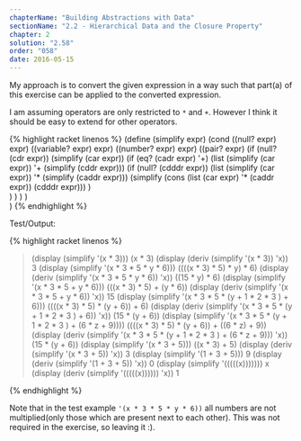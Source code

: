 ```yaml
---
chapterName: "Building Abstractions with Data"
sectionName: "2.2 - Hierarchical Data and the Closure Property"
chapter: 2
solution: "2.58"
order: "058"
date: 2016-05-15
---
```


My approach is to convert the given expression in a way such that part(a) of this exercise can be applied to the converted expression.

I am assuming operators are only restricted to `*` and `+`. However I think it should be easy to extend for other operators.

{% highlight racket linenos %}
(define (simplify expr)
    (cond ((null? expr) expr)
          ((variable? expr) expr)
          ((number? expr) expr)
          ((pair? expr)
                  (if (null? (cdr expr))
                      (simplify (car expr))
                      (if (eq? (cadr expr) '+)
                          (list (simplify (car expr)) '+ (simplify (cddr expr)))
                          (if (null? (cdddr expr))
                              (list (simplify (car expr)) '* (simplify (caddr expr)))
                              (simplify (cons (list (car expr) '* (caddr expr)) (cdddr expr)))
                          )    
                      )
                  )
          )
    )      
)
{% endhighlight %}

Test/Output:

{% highlight racket linenos %}
>  (display (simplify '(x * 3)))
(x * 3)
>  (display (deriv (simplify '(x * 3)) 'x))
3
>  (display (simplify '(x * 3 * 5 * y * 6)))
((((x * 3) * 5) * y) * 6)
>  (display (deriv (simplify '(x * 3 * 5 * y * 6)) 'x))
((15 * y) * 6)
> (display (simplify '(x * 3 * 5 + y * 6)))
(((x * 3) * 5) + (y * 6))
> (display (deriv (simplify '(x * 3 * 5 + y * 6)) 'x))
15
> (display (simplify '(x * 3 * 5 * (y + 1 * 2 * 3 ) + 6)))
((((x * 3) * 5) * (y + 6)) + 6)
> (display (deriv (simplify '(x * 3 * 5 * (y + 1 * 2 * 3 ) + 6)) 'x))
(15 * (y + 6))
> (display (simplify '(x * 3 * 5 * (y + 1 * 2 * 3 ) + (6 * z + 9))))
((((x * 3) * 5) * (y + 6)) + ((6 * z) + 9))
> (display (deriv (simplify '(x * 3 * 5 * (y + 1 * 2 * 3 ) + (6 * z + 9))) 'x))
(15 * (y + 6))
>  (display (simplify '(x * 3 + 5)))
((x * 3) + 5)
>  (display (deriv (simplify '(x * 3 + 5)) 'x))
3
>  (display (simplify '(1 + 3 + 5)))
9
>  (display (deriv (simplify '(1 + 3 + 5)) 'x))
0
> (display (simplify '(((((x)))))))
x
>  (display (deriv (simplify '(((((x)))))) 'x))
1
> 
{% endhighlight %}


Note that in the test example `'(x * 3 * 5 * y * 6))` all numbers are not multiplied(only those which are present next to each other). This was not required in
 the exercise, so leaving it :).
 
 